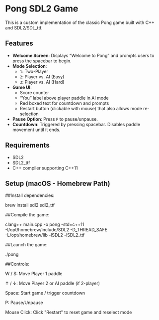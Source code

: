 # Pong SDL2 Game


This is a custom implementation of the classic Pong game built with C++ and SDL2/SDL_ttf.

## Features

- **Welcome Screen**: Displays “Welcome to Pong” and prompts users to press the spacebar to begin.
- **Mode Selection**:  
  - `1`: Two-Player  
  - `2`: Player vs. AI (Easy)  
  - `3`: Player vs. AI (Hard)
- **Game UI**:
  - Score counter
  - “You” label above player paddle in AI mode
  - Red boxed text for countdown and prompts
  - Restart button (clickable with mouse) that also allows mode re-selection
- **Pause Option**: Press `P` to pause/unpause.
- **Countdown**: Triggered by pressing spacebar. Disables paddle movement until it ends.

## Requirements

- SDL2  
- SDL2_ttf  
- C++ compiler supporting C++11

## Setup (macOS - Homebrew Path)

##Install dependencies:

brew install sdl2 sdl2_ttf

##Compile the game:

clang++ main.cpp -o pong -std=c++11 \
  -I/opt/homebrew/include/SDL2 -D_THREAD_SAFE \
  -L/opt/homebrew/lib -lSDL2 -lSDL2_ttf

##Launch the game:

./pong

##Controls:

W / S: Move Player 1 paddle

↑ / ↓: Move Player 2 or AI paddle (if 2-player)

Space: Start game / trigger countdown

P: Pause/Unpause

Mouse Click: Click "Restart" to reset game and reselect mode
